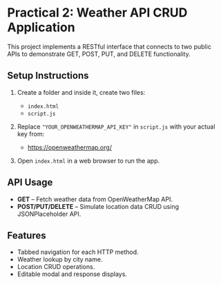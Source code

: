 # Practical 2: Weather API CRUD Application

This project implements a RESTful interface that connects to two public APIs to demonstrate GET, POST, PUT, and DELETE functionality.

## Setup Instructions

1. Create a folder and inside it, create two files:
   - `index.html`
   - `script.js`

2. Replace `"YOUR_OPENWEATHERMAP_API_KEY"` in `script.js` with your actual key from:
   - https://openweathermap.org/

3. Open `index.html` in a web browser to run the app.

## API Usage

- **GET** – Fetch weather data from OpenWeatherMap API.
- **POST/PUT/DELETE** – Simulate location data CRUD using JSONPlaceholder API.

## Features

- Tabbed navigation for each HTTP method.
- Weather lookup by city name.
- Location CRUD operations.
- Editable modal and response displays.